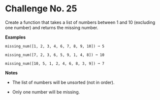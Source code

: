 # Challenge No. 25


Create a function that takes a list of numbers between 1 and 10 (excluding one number) and returns the missing number.

**Examples**

    missing_num([1, 2, 3, 4, 6, 7, 8, 9, 10]) ➞ 5
     
    missing_num([7, 2, 3, 6, 5, 9, 1, 4, 8]) ➞ 10
     
    missing_num([10, 5, 1, 2, 4, 6, 8, 3, 9]) ➞ 7

**Notes**

-   The list of numbers will be unsorted (not in order).

-   Only one number will be missing.